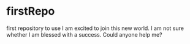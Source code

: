 # firstRepo
first repository to use
I am excited to join this new world. I am not sure whether I am blessed with a success.
Could anyone help me?
